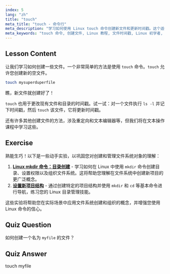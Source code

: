 ```yaml
---
index: 5
lang: "zh"
title: "touch"
meta_title: "touch - 命令行"
meta_description: "学习如何使用 Linux touch 命令创建新文件和更新时间戳。这个适合初学者的指南帮助您理解文件管理。"
meta_keywords: "touch 命令, 创建文件, Linux 教程, 文件时间戳, Linux 初学者, Linux 指南, 基本命令"
---
```


## Lesson Content

让我们学习如何创建一些文件。一个非常简单的方法是使用 `touch` 命令。`touch` 允许您创建新的空文件。

```bash
touch mysuperduperfile
```

瞧，新文件就创建好了！

`touch` 也用于更改现有文件和目录的时间戳。试一试：对一个文件执行 `ls -l` 并记下时间戳，然后 `touch` 该文件，它将更新时间戳。

还有许多其他创建文件的方法，涉及重定向和文本编辑器等，但我们将在文本操作课程中学习这些。

## Exercise

熟能生巧！以下是一些动手实验，以巩固您对创建和管理文件系统对象的理解：

1. **[Linux mkdir 命令：目录创建](https://labex.io/zh/labs/linux-linux-mkdir-command-directory-creating-209739)** - 学习如何在 Linux 中使用 `mkdir` 命令创建目录、设置权限以及组织文件系统。这将帮助您理解在文件系统中创建新项目的更广泛概念。
2. **[设置新项目结构](https://labex.io/zh/labs/linux-setting-up-a-new-project-structure-387859)** - 通过创建特定的项目结构并使用 `mkdir` 和 `cd` 等基本命令进行导航，练习您的 Linux 目录管理技能。

这些实验将帮助您在实际场景中应用文件系统创建和组织的概念，并增强您使用 Linux 命令的信心。

## Quiz Question

如何创建一个名为 `myfile` 的文件？

## Quiz Answer

touch myfile
